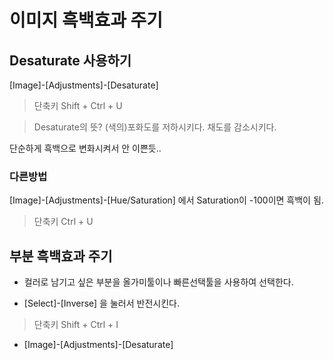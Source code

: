 # 이미지 흑백효과 주기

## Desaturate 사용하기

[Image]-[Adjustments]-[Desaturate]

> 단축키 Shift + Ctrl + U

> Desaturate의 뜻? (색의)포화도를 저하시키다. 채도를 감소시키다.

단순하게 흑백으로 변화시켜서 안 이쁜듯..

### 다른방법

 [Image]-[Adjustments]-[Hue/Saturation] 에서 Saturation이 -100이면 흑백이 됨.

> 단축키 Ctrl + U

## 부분 흑백효과 주기

- 컬러로 남기고 싶은 부분을 올가미툴이나 빠른선택툴을 사용하여 선택한다.

- [Select]-[Inverse] 을 눌러서 반전시킨다.

> 단축키 Shift + Ctrl + I

- [Image]-[Adjustments]-[Desaturate]